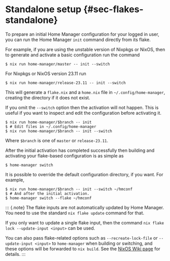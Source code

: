 # Standalone setup {#sec-flakes-standalone}

To prepare an initial Home Manager configuration for your logged in
user, you can run the Home Manager `init` command directly from its
flake.

For example, if you are using the unstable version of Nixpkgs or NixOS,
then to generate and activate a basic configuration run the command

``` shell
$ nix run home-manager/master -- init --switch
```

For Nixpkgs or NixOS version 23.11 run

``` shell
$ nix run home-manager/release-23.11 -- init --switch
```

This will generate a `flake.nix` and a `home.nix` file in
`~/.config/home-manager`, creating the directory if it does not exist.

If you omit the `--switch` option then the activation will not happen.
This is useful if you want to inspect and edit the configuration before
activating it.

``` shell
$ nix run home-manager/$branch -- init
$ # Edit files in ~/.config/home-manager
$ nix run home-manager/$branch -- init --switch
```

Where `$branch` is one of `master` or `release-23.11`.

After the initial activation has completed successfully then building
and activating your flake-based configuration is as simple as

``` shell
$ home-manager switch
```

It is possible to override the default configuration directory, if you
want. For example,

``` shell
$ nix run home-manager/$branch -- init --switch ~/hmconf
$ # And after the initial activation.
$ home-manager switch --flake ~/hmconf
```

::: {.note}
The flake inputs are not automatically updated by Home Manager. You need
to use the standard `nix flake update` command for that.

If you only want to update a single flake input, then the command
`nix flake lock --update-input <input>` can be used.

You can also pass flake-related options such as `--recreate-lock-file`
or `--update-input <input>` to `home-manager` when building or
switching, and these options will be forwarded to `nix build`. See the
[NixOS Wiki page](https://wiki.nixos.org/wiki/Flakes) for details.
:::
